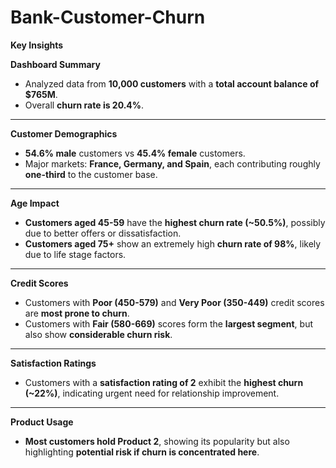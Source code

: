 # Bank-Customer-Churn

**Key Insights**

**Dashboard Summary**

* Analyzed data from **10,000 customers** with a **total account balance of \$765M**.
* Overall **churn rate is 20.4%**.

---

**Customer Demographics**

* **54.6% male** customers vs **45.4% female** customers.
* Major markets: **France, Germany, and Spain**, each contributing roughly **one-third** to the customer base.

---

**Age Impact**

* **Customers aged 45-59** have the **highest churn rate (\~50.5%)**, possibly due to better offers or dissatisfaction.
* **Customers aged 75+** show an extremely high **churn rate of 98%**, likely due to life stage factors.

---

**Credit Scores**

* Customers with **Poor (450-579)** and **Very Poor (350-449)** credit scores are **most prone to churn**.
* Customers with **Fair (580-669)** scores form the **largest segment**, but also show **considerable churn risk**.

---

**Satisfaction Ratings**

* Customers with a **satisfaction rating of 2** exhibit the **highest churn (\~22%)**, indicating urgent need for relationship improvement.

---

**Product Usage**

* **Most customers hold Product 2**, showing its popularity but also highlighting **potential risk if churn is concentrated here**.
